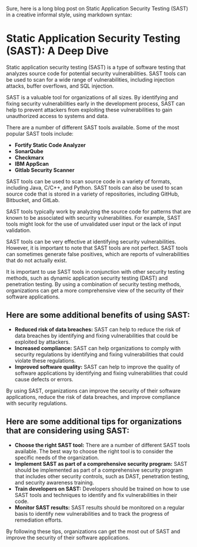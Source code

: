 Sure, here is a long blog post on Static Application Security Testing (SAST) in a creative informal style, using markdown syntax:

# Static Application Security Testing (SAST): A Deep Dive

Static application security testing (SAST) is a type of software testing that analyzes source code for potential security vulnerabilities. SAST tools can be used to scan for a wide range of vulnerabilities, including injection attacks, buffer overflows, and SQL injection.

SAST is a valuable tool for organizations of all sizes. By identifying and fixing security vulnerabilities early in the development process, SAST can help to prevent attackers from exploiting these vulnerabilities to gain unauthorized access to systems and data.

There are a number of different SAST tools available. Some of the most popular SAST tools include:

* **Fortify Static Code Analyzer**
* **SonarQube**
* **Checkmarx**
* **IBM AppScan**
* **Gitlab Security Scanner**

SAST tools can be used to scan source code in a variety of formats, including Java, C/C++, and Python. SAST tools can also be used to scan source code that is stored in a variety of repositories, including GitHub, Bitbucket, and GitLab.

SAST tools typically work by analyzing the source code for patterns that are known to be associated with security vulnerabilities. For example, SAST tools might look for the use of unvalidated user input or the lack of input validation.

SAST tools can be very effective at identifying security vulnerabilities. However, it is important to note that SAST tools are not perfect. SAST tools can sometimes generate false positives, which are reports of vulnerabilities that do not actually exist.

It is important to use SAST tools in conjunction with other security testing methods, such as dynamic application security testing (DAST) and penetration testing. By using a combination of security testing methods, organizations can get a more comprehensive view of the security of their software applications.

## Here are some additional benefits of using SAST:

* **Reduced risk of data breaches:** SAST can help to reduce the risk of data breaches by identifying and fixing vulnerabilities that could be exploited by attackers.
* **Increased compliance:** SAST can help organizations to comply with security regulations by identifying and fixing vulnerabilities that could violate these regulations.
* **Improved software quality:** SAST can help to improve the quality of software applications by identifying and fixing vulnerabilities that could cause defects or errors.

By using SAST, organizations can improve the security of their software applications, reduce the risk of data breaches, and improve compliance with security regulations.

## Here are some additional tips for organizations that are considering using SAST:

* **Choose the right SAST tool:** There are a number of different SAST tools available. The best way to choose the right tool is to consider the specific needs of the organization.
* **Implement SAST as part of a comprehensive security program:** SAST should be implemented as part of a comprehensive security program that includes other security controls, such as DAST, penetration testing, and security awareness training.
* **Train developers on SAST:** Developers should be trained on how to use SAST tools and techniques to identify and fix vulnerabilities in their code.
* **Monitor SAST results:** SAST results should be monitored on a regular basis to identify new vulnerabilities and to track the progress of remediation efforts.

By following these tips, organizations can get the most out of SAST and improve the security of their software applications.